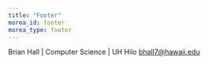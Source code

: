 ```yaml
---
title: "Footer"
morea_id: footer
morea_type: footer
---
```

Brian Hall | Computer Science | UH Hilo
bhall7@hawaii.edu
